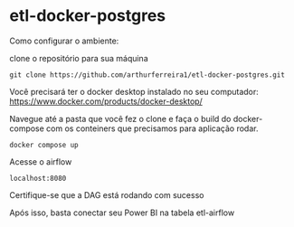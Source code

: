 # etl-docker-postgres

Como configurar o ambiente:

clone o repositório para sua máquina

```
git clone https://github.com/arthurferreira1/etl-docker-postgres.git
```
Você precisará ter o docker desktop instalado no seu computador: https://www.docker.com/products/docker-desktop/

Navegue até a pasta que você fez o clone e faça o build do docker-compose com os conteiners que precisamos para aplicação rodar.
```
docker compose up
```
Acesse o airflow
```
localhost:8080
```
Certifique-se que a DAG está rodando com sucesso

Após isso, basta conectar seu Power BI na tabela etl-airflow
